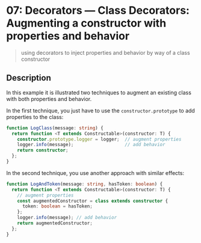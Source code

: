 # 07: Decorators &mdash; Class Decorators: Augmenting a constructor with properties and behavior
> using decorators to inject properties and behavior by way of a class constructor

## Description

In this example it is illustrated two techniques to augment an existing class with both properties and behavior.

In the first technique, you just have to use the `constructor.prototype` to add properties to the class:

```typescript
function LogClass(message: string) {
  return function <T extends Constructable>(constructor: T) {
    constructor.prototype.logger = logger;  // augment properties
    logger.info(message);                   // add behavior
    return constructor;
  };
}
```

In the second technique, you use another approach with similar effects:

```typescript
function LogAndToken(message: string, hasToken: boolean) {
  return function <T extends Constructable>(constructor: T) {
    // augment properties
    const augmentedConstructor = class extends constructor {
      token: boolean = hasToken;
    };
    logger.info(message); // add behavior
    return augmentedConstructor;
  };
}
```
